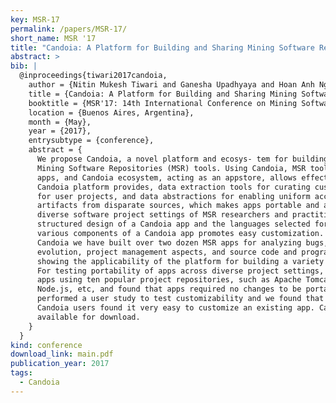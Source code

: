 ```yaml
---
key: MSR-17
permalink: /papers/MSR-17/
short_name: MSR '17
title: "Candoia: A Platform for Building and Sharing Mining Software Repositories Tools as Apps"
abstract: >
bib: |
  @inproceedings{tiwari2017candoia,
    author = {Nitin Mukesh Tiwari and Ganesha Upadhyaya and Hoan Anh Nguyen and Hridesh Rajan},
    title = {Candoia: A Platform for Building and Sharing Mining Software Repositories Tools as Apps},
    booktitle = {MSR'17: 14th International Conference on Mining Software Repositories},
    location = {Buenos Aires, Argentina},
    month = {May},
    year = {2017},
    entrysubtype = {conference},
    abstract = {
      We propose Candoia, a novel platform and ecosys- tem for building and sharing
      Mining Software Repositories (MSR) tools. Using Candoia, MSR tools are built as
      apps, and Candoia ecosystem, acting as an appstore, allows effective sharing.
      Candoia platform provides, data extraction tools for curating custom datasets
      for user projects, and data abstractions for enabling uniform access to MSR
      artifacts from disparate sources, which makes apps portable and adoptable across
      diverse software project settings of MSR researchers and practitioners. The
      structured design of a Candoia app and the languages selected for building
      various components of a Candoia app promotes easy customization. To evaluate
      Candoia we have built over two dozen MSR apps for analyzing bugs, software
      evolution, project management aspects, and source code and programming practices
      showing the applicability of the platform for building a variety of MSR apps.
      For testing portability of apps across diverse project settings, we tested the
      apps using ten popular project repositories, such as Apache Tomcat, JUnit,
      Node.js, etc, and found that apps required no changes to be portable. We
      performed a user study to test customizability and we found that five of eight
      Candoia users found it very easy to customize an existing app. Candoia is
      available for download.
    }
  }
kind: conference
download_link: main.pdf
publication_year: 2017
tags:
  - Candoia
---
```

